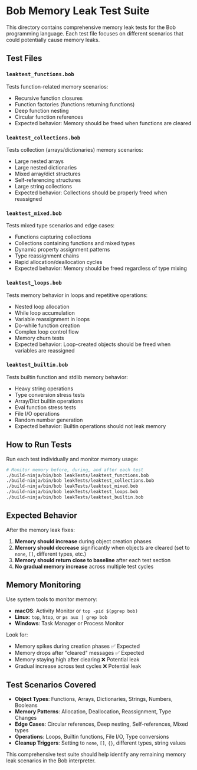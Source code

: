 # Bob Memory Leak Test Suite

This directory contains comprehensive memory leak tests for the Bob programming language. Each test file focuses on different scenarios that could potentially cause memory leaks.

## Test Files

### `leaktest_functions.bob`
Tests function-related memory scenarios:
- Recursive function closures
- Function factories (functions returning functions)
- Deep function nesting
- Circular function references
- Expected behavior: Memory should be freed when functions are cleared

### `leaktest_collections.bob`
Tests collection (arrays/dictionaries) memory scenarios:
- Large nested arrays
- Large nested dictionaries
- Mixed array/dict structures
- Self-referencing structures
- Large string collections
- Expected behavior: Collections should be properly freed when reassigned

### `leaktest_mixed.bob`
Tests mixed type scenarios and edge cases:
- Functions capturing collections
- Collections containing functions and mixed types
- Dynamic property assignment patterns
- Type reassignment chains
- Rapid allocation/deallocation cycles
- Expected behavior: Memory should be freed regardless of type mixing

### `leaktest_loops.bob`
Tests memory behavior in loops and repetitive operations:
- Nested loop allocation
- While loop accumulation
- Variable reassignment in loops
- Do-while function creation
- Complex loop control flow
- Memory churn tests
- Expected behavior: Loop-created objects should be freed when variables are reassigned

### `leaktest_builtin.bob`
Tests builtin function and stdlib memory behavior:
- Heavy string operations
- Type conversion stress tests
- Array/Dict builtin operations
- Eval function stress tests
- File I/O operations
- Random number generation
- Expected behavior: Builtin operations should not leak memory

## How to Run Tests

Run each test individually and monitor memory usage:

```bash
# Monitor memory before, during, and after each test
./build-ninja/bin/bob leakTests/leaktest_functions.bob
./build-ninja/bin/bob leakTests/leaktest_collections.bob
./build-ninja/bin/bob leakTests/leaktest_mixed.bob
./build-ninja/bin/bob leakTests/leaktest_loops.bob
./build-ninja/bin/bob leakTests/leaktest_builtin.bob
```

## Expected Behavior

After the memory leak fixes:
1. **Memory should increase** during object creation phases
2. **Memory should decrease** significantly when objects are cleared (set to `none`, `[]`, different types, etc.)
3. **Memory should return close to baseline** after each test section
4. **No gradual memory increase** across multiple test cycles

## Memory Monitoring

Use system tools to monitor memory:
- **macOS**: Activity Monitor or `top -pid $(pgrep bob)`
- **Linux**: `top`, `htop`, or `ps aux | grep bob`
- **Windows**: Task Manager or Process Monitor

Look for:
- Memory spikes during creation phases ✅ Expected
- Memory drops after "cleared" messages ✅ Expected  
- Memory staying high after clearing ❌ Potential leak
- Gradual increase across test cycles ❌ Potential leak

## Test Scenarios Covered

- **Object Types**: Functions, Arrays, Dictionaries, Strings, Numbers, Booleans
- **Memory Patterns**: Allocation, Deallocation, Reassignment, Type Changes
- **Edge Cases**: Circular references, Deep nesting, Self-references, Mixed types
- **Operations**: Loops, Builtin functions, File I/O, Type conversions
- **Cleanup Triggers**: Setting to `none`, `[]`, `{}`, different types, string values

This comprehensive test suite should help identify any remaining memory leak scenarios in the Bob interpreter.